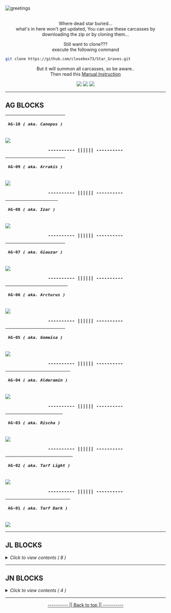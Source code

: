 <a name="readme-top"></a>
<br>
![greetings](/Asset/Head.png)
<br>
<br>

<p align="center">
Where dead star buried... <br>
what's in here won't get updated, You can use these carcasses by downloading the zip or by cloning them...
</p>

<p align="center">
Still want to clone??? <br>
execute the following command
</p>


```bash
git clone https://github.com/closebox73/Star_Graves.git
  ```
  
<p align="center">
But it will summon all carcasses, so be aware.. <br>
Then read this <a href="https://github.com/closebox73/applying-theme">Manual Instruction</a>
</p>

<p align="center">
  <img src="https://img.shields.io/github/repo-size/closebox73/Star_Graves?style=for-the-badge&color=2AB1E8">
  <img src="https://api.visitorbadge.io/api/VisitorHit?user=closebox73&repo=Star_Graves&countColor=%239070C1">
  <img src="https://img.shields.io/github/license/closebox73/Star_Graves?style=for-the-badge&color=DD3FA4">
</p>

------------------------------------------------------------------------

## AG BLOCKS

|<p align="center"><b><samp>AG-10 </samp></b><i><samp>( aka. Canopus )</samp></i></p>|
|-----|
![](/Asset/AG-10.jpg)

<p align="center"><b><samp>---------- |||||| ----------</samp></b></p>

|<p align="center"><b><samp>AG-09 </samp></b><i><samp>( aka. Arrakis )</samp></i></p>|
|-----|
![](/Asset/AG-09.jpg)

<p align="center"><b><samp>---------- |||||| ----------</samp></b></p>

|<p align="center"><b><samp>AG-08 </samp></b><i><samp>( aka. Izar )</samp></i></p>|
|-----|
![](/Asset/AG-08.jpg)

<p align="center"><b><samp>---------- |||||| ----------</samp></b></p>

|<p align="center"><b><samp>AG-07 </samp></b><i><samp>( aka. Giauzar )</samp></i></p>|
|-----|
![](/Asset/AG-07.jpg)

<p align="center"><b><samp>---------- |||||| ----------</samp></b></p>

|<p align="center"><b><samp>AG-06 </samp></b><i><samp>( aka. Arcturus )</samp></i></p>|
|-----|
![](/Asset/AG-06.jpg)

<p align="center"><b><samp>---------- |||||| ----------</samp></b></p>

|<p align="center"><b><samp>AG-05 </samp></b><i><samp>( aka. Gomeisa )</samp></i></p>|
|-----|
![](/Asset/AG-05.jpg)

<p align="center"><b><samp>---------- |||||| ----------</samp></b></p>

|<p align="center"><b><samp>AG-04 </samp></b><i><samp>( aka. Alderamin )</samp></i></p>|
|-----|
![](/Asset/AG-04.jpg)

<p align="center"><b><samp>---------- |||||| ----------</samp></b></p>

|<p align="center"><b><samp>AG-03 </samp></b><i><samp>( aka. Rischa )</samp></i></p>|
|-----|
![](/Asset/AG-03.jpg)

<p align="center"><b><samp>---------- |||||| ----------</samp></b></p>

|<p align="center"><b><samp>AG-02 </samp></b><i><samp>( aka. Tarf Light )</samp></i></p>|
|-----|
![](/Asset/AG-02.jpg)

<p align="center"><b><samp>---------- |||||| ----------</samp></b></p>

|<p align="center"><b><samp>AG-01 </samp></b><i><samp>( aka. Tarf Dark )</samp></i></p>|
|-----|
![](/Asset/AG-01.jpg)

------------------------------------------------------------------------

## JL BLOCKS
<details>
<summary><em>Click to view contents ( 8 )</em></summary>
<br>

|<p align="center"><b><samp>JL-08 </samp></b><i><samp>( aka. Fornax )</samp></i></p>|
|-----|
![](/Asset/JL-08.jpg)

<p align="center"><b><samp>---------- |||||| ----------</samp></b></p>

|<p align="center"><b><samp>JL-07 </samp></b><i><samp>( aka. Pollux )</samp></i></p>|
|-----|
![](/Asset/JL-07.jpg)

<p align="center"><b><samp>---------- |||||| ----------</samp></b></p>

|<p align="center"><b><samp>JL-06 </samp></b><i><samp>( aka. Cursa )</samp></i></p>|
|-----|
![](/Asset/JL-06.jpg)

<p align="center"><b><samp>---------- |||||| ----------</samp></b></p>

|<p align="center"><b><samp>JL-05 </samp></b><i><samp>( aka. Achernar )</samp></i></p>|
|-----|
![](/Asset/JL-05.jpg)

<p align="center"><b><samp>---------- |||||| ----------</samp></b></p>

|<p align="center"><b><samp>JL-04 </samp></b><i><samp>( aka. Azimech )</samp></i></p>|
|-----|
![](/Asset/JL-04.jpg)

<p align="center"><b><samp>---------- |||||| ----------</samp></b></p>

|<p align="center"><b><samp>JL-03 </samp></b><i><samp>( aka. Albireo )</samp></i></p>|
|-----|
![](/Asset/JL-03.jpg)

<p align="center"><b><samp>---------- |||||| ----------</samp></b></p>

|<p align="center"><b><samp>JL-02 </samp></b><i><samp>( aka. Castor )</samp></i></p>|
|-----|
![](/Asset/JL-02.jpg)

<p align="center"><b><samp>---------- |||||| ----------</samp></b></p>

|<p align="center"><b><samp>JL-01 </samp></b><i><samp>( aka. Mizar )</samp></i></p>|
|-----|
![](/Asset/JL-01.jpg)

</details>

------------------------------------------------------------------------

## JN BLOCKS
<details>
<summary><em>Click to view contents ( 4 )</em></summary>
<br>

|<p align="center"><b><samp>JN-04 </samp></b><i><samp>( aka. Mira )</samp></i></p>|
|-----|
![](/Asset/JN-04.jpg)

<p align="center"><b><samp>---------- |||||| ----------</samp></b></p>

|<p align="center"><b><samp>JN-03 </samp></b><i><samp>( aka. Tegmine )</samp></i></p>|
|-----|
![](/Asset/JN-03.jpg)

<p align="center"><b><samp>---------- |||||| ----------</samp></b></p>

|<p align="center"><b><samp>JN-02</samp></b></p>|
|-----|
![](/Asset/JN-02.jpg)

<p align="center"><b><samp>---------- |||||| ----------</samp></b></p>

|<p align="center"><b><samp>JN-01</samp></b></p>|
|-----|
![](/Asset/JN-01.jpg)

</details>

------------------------------------------------------------------------

<p align="center"><a href="#readme-top">---------- || Back to top || ----------</a></p>
